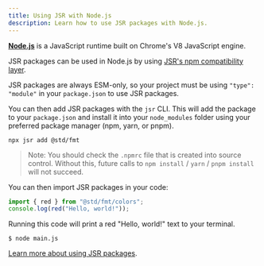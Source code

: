 ```yaml
---
title: Using JSR with Node.js
description: Learn how to use JSR packages with Node.js.
---
```


[**Node.js**](https://nodejs.org) is a JavaScript runtime built on Chrome's V8
JavaScript engine.

JSR packages can be used in Node.js by using
[JSR's npm compatibility layer](/docs/npm-compatibility).

JSR packages are always ESM-only, so your project must be using
`"type": "module"` in your `package.json` to use JSR packages.

You can then add JSR packages with the `jsr` CLI. This will add the package to
your `package.json` and install it into your `node_modules` folder using your
preferred package manager (npm, yarn, or pnpm).

```shell
npx jsr add @std/fmt
```

> Note: You should check the `.npmrc` file that is created into source control.
> Without this, future calls to `npm install` / `yarn` / `pnpm install` will not
> succeed.

You can then import JSR packages in your code:

```ts
import { red } from "@std/fmt/colors";
console.log(red("Hello, world!"));
```

Running this code will print a red "Hello, world!" text to your terminal.

```shell
$ node main.js
```

[Learn more about using JSR packages](/docs/using-packages).
